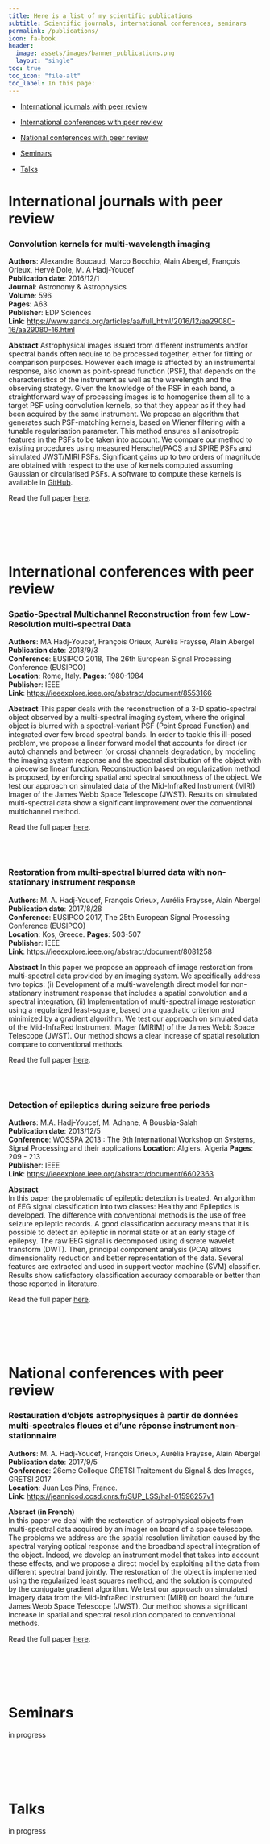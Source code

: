 ```yaml
---
title: Here is a list of my scientific publications
subtitle: Scientific journals, international conferences, seminars
permalink: /publications/
icon: fa-book
header:
  image: assets/images/banner_publications.png
  layout: "single"
toc: true
toc_icon: "file-alt"
toc_label: In this page:
---
```


- [International journals with peer review](#international-journals-with-peer-review)

- [International conferences with peer review](#international-conferences-with-peer-review)

- [National conferences with peer review](#national-conferences-with-peer-review)  

- [Seminars](#seminars)

- [Talks](#talks)


# International journals with peer review  

### Convolution kernels for multi-wavelength imaging  
**Authors**: Alexandre Boucaud, Marco Bocchio, Alain Abergel, François Orieux, Hervé Dole, M. A Hadj-Youcef  
**Publication date**: 2016/12/1  
**Journal**: Astronomy & Astrophysics  
**Volume**: 596  
**Pages**: A63  
**Publisher**: EDP Sciences  
**Link**: https://www.aanda.org/articles/aa/full_html/2016/12/aa29080-16/aa29080-16.html  

**Abstract**
Astrophysical images issued from different instruments and/or spectral bands often require to be processed together, either for fitting or comparison purposes. However each image is affected by an instrumental response, also known as point-spread function (PSF), that depends on the characteristics of the instrument as well as the wavelength and the observing strategy. Given the knowledge of the PSF in each band, a straightforward way of processing images is to homogenise them all to a target PSF using convolution kernels, so that they appear as if they had been acquired by the same instrument. We propose an algorithm that generates such PSF-matching kernels, based on Wiener filtering with a tunable regularisation parameter. This method ensures all anisotropic features in the PSFs to be taken into account. We compare our method to existing procedures using measured Herschel/PACS and SPIRE PSFs and simulated JWST/MIRI PSFs. Significant gains up to two orders of magnitude are obtained with respect to the use of kernels computed assuming Gaussian or circularised PSFs. A software to compute these kernels is available in [GitHub](https://github.com/aboucaud/pypher).

Read the full paper [here](/assets/pdf/A_&_A.pdf).

<br/><br/>
<br/><br/>

# International conferences with peer review

### Spatio-Spectral Multichannel Reconstruction from few Low-Resolution multi-spectral Data
**Authors**: MA Hadj-Youcef, François Orieux, Aurélia Fraysse, Alain Abergel  
**Publication date**: 2018/9/3  
**Conference**: EUSIPCO 2018, The 26th European Signal Processing Conference (EUSIPCO)  
**Location**: Rome, Italy.
**Pages**: 1980-1984  
**Publisher**: IEEE  
**Link**: https://ieeexplore.ieee.org/abstract/document/8553166  

**Abstract**
This paper deals with the reconstruction of a 3-D spatio-spectral object observed by a multi-spectral imaging system, where the original object is blurred with a spectral-variant PSF (Point Spread Function) and integrated over few broad spectral bands. In order to tackle this ill-posed problem, we propose a linear forward model that accounts for direct (or auto) channels and between (or cross) channels degradation, by modeling the imaging system response and the spectral distribution of the object with a piecewise linear function. Reconstruction based on regularization method is proposed, by enforcing spatial and spectral smoothness of the object. We test our approach on simulated data of the Mid-InfraRed Instrument (MIRI) Imager of the James Webb Space Telescope (JWST). Results on simulated multi-spectral data show a significant improvement over the conventional multichannel method.  

Read the full paper [here](/assets/pdf/eusipco_2018.pdf).  

<br/><br/>

### Restoration from multi-spectral blurred data with non-stationary instrument response  
**Authors**: M. A. Hadj-Youcef, François Orieux, Aurélia Fraysse, Alain Abergel  
**Publication date**: 2017/8/28  
**Conference**: EUSIPCO 2017, The 25th European Signal Processing Conference (EUSIPCO)  
**Location**: Kos, Greece.
**Pages**: 503-507  
**Publisher**: IEEE  
**Link**: https://ieeexplore.ieee.org/abstract/document/8081258  

**Abstract**
In this paper we propose an approach of image restoration from multi-spectral data provided by an imaging system. We specifically address two topics: (i) Development of a multi-wavelength direct model for non-stationary instrument response that includes a spatial convolution and a spectral integration, (ii) Implementation of multi-spectral image restoration using a regularized least-square, based on a quadratic criterion and minimized by a gradient algorithm. We test our approach on simulated data of the Mid-InfraRed Instrument IMager (MIRIM) of the James Webb Space Telescope (JWST). Our method shows a clear increase of spatial resolution compare to conventional methods.

Read the full paper [here](/assets/pdf/eusipco-20171.pdf).

<br/><br/>

### Detection of epileptics during seizure free periods
**Authors**: M.A. Hadj-Youcef, M. Adnane, A Bousbia-Salah  
**Publication date**: 2013/12/5  
**Conference**: WOSSPA 2013 : The 9th International Workshop on Systems, Signal Processing and their applications
**Location**: Algiers, Algeria
**Pages**: 209 - 213  
**Publisher**: IEEE  
**Link**: https://ieeexplore.ieee.org/abstract/document/6602363  

**Abstract**  
In this paper the problematic of epileptic detection is treated. An algorithm of EEG signal classification into two classes: Healthy and Epileptics is developed. The difference with conventional methods is the use of free seizure epileptic records. A good classification accuracy means that it is possible to detect an epileptic in normal state or at an early stage of epilepsy. The raw EEG signal is decomposed using discrete wavelet transform (DWT). Then, principal component analysis (PCA) allows dimensionality reduction and better representation of the data. Several features are extracted and used in support vector machine (SVM) classifier. Results show satisfactory classification accuracy comparable or better than those reported in literature.

Read the full paper [here](/assets/pdf/WOSSPA_2013.pdf).

<br/><br/>
<br/><br/>

# National conferences with peer review  

### Restauration d’objets astrophysiques à partir de données multi-spectrales floues et d’une réponse instrument non-stationnaire  

**Authors**: M. A. Hadj-Youcef, François Orieux, Aurélia Fraysse, Alain Abergel  
**Publication date**: 2017/9/5  
**Conference**: 26eme Colloque GRETSI Traitement du Signal & des Images, GRETSI 2017  
**Location**: Juan Les Pins, France.  
**Link**: https://jeannicod.ccsd.cnrs.fr/SUP_LSS/hal-01596257v1  

**Absract (in French)**  
In this paper we deal with the restoration of astrophysical objects from multi-spectral data acquired by an imager on board of a space telescope. The problems we address are the spatial resolution limitation caused by the spectral varying optical response and the broadband spectral integration of the object. Indeed, we develop an instrument model that takes into account these effects, and we propose a direct model by exploiting all the data from different spectral band jointly. The restoration of the object is implemented using the regularized least squares method, and the solution is computed by the conjugate gradient algorithm. We test our approach on simulated imagery data from the Mid-InfraRed Instrument (MIRI) on board the future James Webb Space Telescope (JWST). Our method shows a significant increase in spatial and spectral resolution compared to conventional methods.

  Read the full paper [here](/assets/pdf/GRETSI_2017.pdf).

<br/><br/>
<br/><br/>

# Seminars
in progress

<br/><br/>
<br/><br/>

# Talks
in progress
